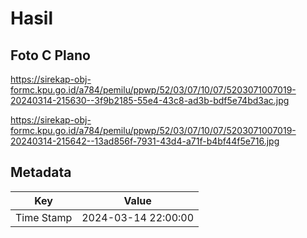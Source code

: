 # Hasil

## Foto C Plano

https://sirekap-obj-formc.kpu.go.id/a784/pemilu/ppwp/52/03/07/10/07/5203071007019-20240314-215630--3f9b2185-55e4-43c8-ad3b-bdf5e74bd3ac.jpg

https://sirekap-obj-formc.kpu.go.id/a784/pemilu/ppwp/52/03/07/10/07/5203071007019-20240314-215642--13ad856f-7931-43d4-a71f-b4bf44f5e716.jpg


## Metadata

| Key        | Value               |
| ---------- | ------------------- |
| Time Stamp | 2024-03-14 22:00:00 |



